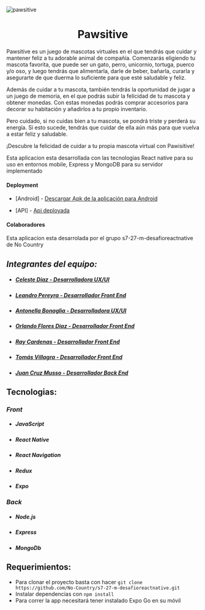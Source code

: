 

<img src='https://res.cloudinary.com/ddkurzft6/image/upload/v1681843052/pawsitive/logoparaleNAdro-01_utulfl.png' alt="pawsitive"/>
 <p align="center">
<h1 style="text-align: center;">Pawsitive</h1>
Pawsitive es un juego de mascotas virtuales en el que tendrás que cuidar y mantener feliz a tu adorable animal de compañía. Comenzarás eligiendo tu mascota favorita, que puede ser un gato, perro, unicornio, tortuga, puerco y/o oso, y luego tendrás que alimentarla, darle de beber, bañarla, curarla y asegurarte de que duerma lo suficiente para que esté saludable y feliz.

Además de cuidar a tu mascota, también tendrás la oportunidad de jugar a un juego de memoria, en el que podrás subir la felicidad de tu mascota y obtener monedas. Con estas monedas podrás comprar accesorios para decorar su habitación y añadirlos a tu propio inventario.

Pero cuidado, si no cuidas bien a tu mascota, se pondrá triste y perderá su energía. Si esto sucede, tendrás que cuidar de ella aún más para que vuelva a estar feliz y saludable.

¡Descubre la felicidad de cuidar a tu propia mascota virtual con Pawisitive!
<p>


<p>Esta aplicacion esta desarrollada con las tecnologias React native para su uso en entornos mobile, Express y MongoDB para su servidor implementado</p>
<h4>Deployment</h4>

- [Android] - [Descargar Apk de la aplicación para Android]()

- [API] - [Api deployada](https://s7-27-m-desafioreactnative-production.up.railway.app)


<h4>Colaboradores</h4>
<p>Esta aplicacion esta desarrolada por el grupo <span>s7-27-m-desafioreactnative</span> de No Country</p>

## _Integrantes del equipo:_
* ##### [Celeste Diaz - Desarrolladora UX/UI](https://www.behance.net/Bluewesome) #####
* ##### [Leandro Pereyra - Desarrollador Front End](https://www.linkedin.com/in/leandro-pereyra/) #####
* ##### [Antonella Bonaglia - Desarrolladora UX/UI](https://www.linkedin.com/in/) #####
* ##### [Orlando Flores Diaz - Desarrollador Front End](https://www.linkedin.com/in/orlando-flores365/) #####
* ##### [Ray Cardenas - Desarrollador Front End](https://www.linkedin.com/in/ray-kevin-cardenas-mayma-a59a341bb) #####
* ##### [Tomás Villagra - Desarrollador Front End](https://www.linkedin.com/in/tomas-villagra-381a8a24b/) #####
* ##### [Juan Cruz Musso - Desarrollador Back End](https://www.linkedin.com/in/) #####

## Tecnologias:
### _Front_
* ##### JavaScript #####
* ##### React Native #####
* ##### React Navigation #####
* ##### Redux #####
* ##### Expo #####

### _Back_
* ##### Node.js #####
* ##### Express #####
* ##### MongoDb #####

## Requerimientos:
* Para clonar el proyecto basta con hacer `git clone https://github.com/No-Country/s7-27-m-desafioreactnative.git`
* Instalar dependencias con `npm install`
* Para correr la app necesitará tener instalado Expo Go en su móvil
